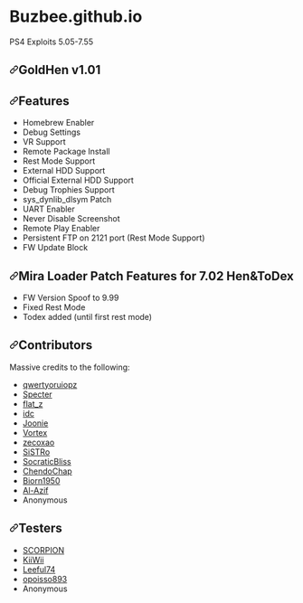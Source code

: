 # Buzbee.github.io
PS4 Exploits 5.05-7.55
  <div id="readme" class="Box-body readme blob js-code-block-container p-5 p-xl-6 gist-border-0">
    <article class="markdown-body entry-content container-lg" itemprop="text"><h1><a id="user-content-ps4hen-v213" class="anchor" aria-hidden="true" href="#ps4hen-v213"><svg class="octicon octicon-link" viewBox="0 0 16 16" version="1.1" width="16" height="16" aria-hidden="true"><path fill-rule="evenodd" d="M7.775 3.275a.75.75 0 001.06 1.06l1.25-1.25a2 2 0 112.83 2.83l-2.5 2.5a2 2 0 01-2.83 0 .75.75 0 00-1.06 1.06 3.5 3.5 0 004.95 0l2.5-2.5a3.5 3.5 0 00-4.95-4.95l-1.25 1.25zm-4.69 9.64a2 2 0 010-2.83l2.5-2.5a2 2 0 012.83 0 .75.75 0 001.06-1.06 3.5 3.5 0 00-4.95 0l-2.5 2.5a3.5 3.5 0 004.95 4.95l1.25-1.25a.75.75 0 00-1.06-1.06l-1.25 1.25a2 2 0 01-2.83 0z"></path></svg></a>GoldHen v1.01</h1>
<h2><a id="user-content-features" class="anchor" aria-hidden="true" href="#features"><svg class="octicon octicon-link" viewBox="0 0 16 16" version="1.1" width="16" height="16" aria-hidden="true"><path fill-rule="evenodd" d="M7.775 3.275a.75.75 0 001.06 1.06l1.25-1.25a2 2 0 112.83 2.83l-2.5 2.5a2 2 0 01-2.83 0 .75.75 0 00-1.06 1.06 3.5 3.5 0 004.95 0l2.5-2.5a3.5 3.5 0 00-4.95-4.95l-1.25 1.25zm-4.69 9.64a2 2 0 010-2.83l2.5-2.5a2 2 0 012.83 0 .75.75 0 001.06-1.06 3.5 3.5 0 00-4.95 0l-2.5 2.5a3.5 3.5 0 004.95 4.95l1.25-1.25a.75.75 0 00-1.06-1.06l-1.25 1.25a2 2 0 01-2.83 0z"></path></svg></a>Features</h2>
<ul>
<li>Homebrew Enabler</li>
<li>Debug Settings</li>
<li>VR Support</li>
<li>Remote Package Install</li>
<li>Rest Mode Support</li> 
<li>External HDD Support</li>
<li>Official External HDD Support</li>
<li>Debug Trophies Support</li>
<li>sys_dynlib_dlsym Patch</li>
<li>UART Enabler</li>
<li>Never Disable Screenshot</li>
<li>Remote Play Enabler</li>
<li>Persistent FTP on 2121 port (Rest Mode Support)</li>
<li>FW Update Block</li>

</ul>
<h2><a id="user-content-features" class="anchor" aria-hidden="true" href="#features"><svg class="octicon octicon-link" viewBox="0 0 16 16" version="1.1" width="16" height="16" aria-hidden="true"><path fill-rule="evenodd" d="M7.775 3.275a.75.75 0 001.06 1.06l1.25-1.25a2 2 0 112.83 2.83l-2.5 2.5a2 2 0 01-2.83 0 .75.75 0 00-1.06 1.06 3.5 3.5 0 004.95 0l2.5-2.5a3.5 3.5 0 00-4.95-4.95l-1.25 1.25zm-4.69 9.64a2 2 0 010-2.83l2.5-2.5a2 2 0 012.83 0 .75.75 0 001.06-1.06 3.5 3.5 0 00-4.95 0l-2.5 2.5a3.5 3.5 0 004.95 4.95l1.25-1.25a.75.75 0 00-1.06-1.06l-1.25 1.25a2 2 0 01-2.83 0z"></path></svg></a>Mira Loader Patch Features for 7.02 Hen&ToDex</h2>
<ul>
<li>FW Version Spoof to 9.99</li>
<li>Fixed Rest Mode</li>
<li>Todex added (until first rest mode)</li>
</ul>
<h2><a id="user-content-contributors" class="anchor" aria-hidden="true" href="#contributors"><svg class="octicon octicon-link" viewBox="0 0 16 16" version="1.1" width="16" height="16" aria-hidden="true"><path fill-rule="evenodd" d="M7.775 3.275a.75.75 0 001.06 1.06l1.25-1.25a2 2 0 112.83 2.83l-2.5 2.5a2 2 0 01-2.83 0 .75.75 0 00-1.06 1.06 3.5 3.5 0 004.95 0l2.5-2.5a3.5 3.5 0 00-4.95-4.95l-1.25 1.25zm-4.69 9.64a2 2 0 010-2.83l2.5-2.5a2 2 0 012.83 0 .75.75 0 001.06-1.06 3.5 3.5 0 00-4.95 0l-2.5 2.5a3.5 3.5 0 004.95 4.95l1.25-1.25a.75.75 0 00-1.06-1.06l-1.25 1.25a2 2 0 01-2.83 0z"></path></svg></a>Contributors</h2>
<p>Massive credits to the following:</p>
<ul>
<li><a href="https://twitter.com/qwertyoruiopz" rel="nofollow">qwertyoruiopz</a></li>
<li><a href="https://twitter.com/SpecterDev" rel="nofollow">Specter</a></li>
<li><a href="https://twitter.com/flat_z" rel="nofollow">flat_z</a></li>
<li><a href="https://twitter.com/3226_2143" rel="nofollow">idc</a></li>
<li><a href="https://github.com/Joonie86/">Joonie</a></li>
<li><a href="https://github.com/xvortex">Vortex</a></li>
<li><a href="https://twitter.com/notzecoxao" rel="nofollow">zecoxao</a></li>
<li><a href="https://github.com/SiSTR0">SiSTRo</a></li>
<li><a href="https://twitter.com/SocraticBliss" rel="nofollow">SocraticBliss</a></li>
<li><a href="https://github.com/ChendoChap">ChendoChap</a></li>
<li><a href="https://github.com/Biorn1950">Biorn1950</a></li>
<li><a href="https://github.com/Al-Azif">Al-Azif</a></li>
<li>Anonymous</li>
</ul>
<h2><a id="user-content-testers" class="anchor" aria-hidden="true" href="#testers"><svg class="octicon octicon-link" viewBox="0 0 16 16" version="1.1" width="16" height="16" aria-hidden="true"><path fill-rule="evenodd" d="M7.775 3.275a.75.75 0 001.06 1.06l1.25-1.25a2 2 0 112.83 2.83l-2.5 2.5a2 2 0 01-2.83 0 .75.75 0 00-1.06 1.06 3.5 3.5 0 004.95 0l2.5-2.5a3.5 3.5 0 00-4.95-4.95l-1.25 1.25zm-4.69 9.64a2 2 0 010-2.83l2.5-2.5a2 2 0 012.83 0 .75.75 0 001.06-1.06 3.5 3.5 0 00-4.95 0l-2.5 2.5a3.5 3.5 0 004.95 4.95l1.25-1.25a.75.75 0 00-1.06-1.06l-1.25 1.25a2 2 0 01-2.83 0z"></path></svg></a>Testers</h2>
<ul>
<li><a href="https://twitter.com/SCORPION1399" rel="nofollow">SCORPION</a></li>
<li><a href="https://twitter.com/defaultdnb" rel="nofollow">KiiWii</a></li>
<li><a href="https://twitter.com/leeful74" rel="nofollow">Leeful74</a></li>
<li><a href="https://twitter.com/opoisso893" rel="nofollow">opoisso893</a></li>
<li>Anonymous</li>
</ul>
</article>
  </div>
